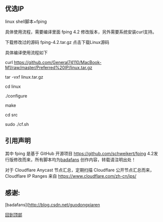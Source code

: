## 优选IP
linux shell脚本+fping  

具体使用流程，需要编译里面 fping 4.2 修改版本，另外需要系统安装curl支持。  

下载修改过的源码 fping-4.2.tar.gz 点击下载Linux源码  

具体编译使用流程如下  

curl https://github.com/General74110/MacBook-M1/raw/master/Preferred%20IP/linux.tar.gz

tar -vxf linux.tar.gz

cd linux

./configure

make

cd src

sudo ./cf.sh


## 引用声明
其中 fping 是基于 GitHub 开源项目 https://github.com/schweikert/fping 4.2发行版修改而来，所有脚本均为[badafans](https://github.com/badafans) 创作内容，转载请注明出处！  

对于 Cloudflare Anycast 节点汇总，定期扫描 Cloudflare 公开节点汇总而来，Cloudflare IP Ranges 来自 https://www.cloudflare.com/zh-cn/ips/  

## 感谢:
[badafans](http://blog.csdn.net/guodongxiaren  


  [回到顶部](#readme)  
